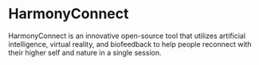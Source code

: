 # HarmonyConnect
HarmonyConnect is an innovative open-source tool that utilizes artificial intelligence, virtual reality, and biofeedback to help people reconnect with their higher self and nature in a single session.
